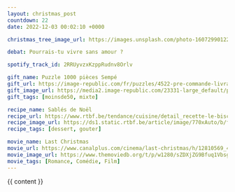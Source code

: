```yaml
---
layout: christmas_post
countdown: 22
date: 2022-12-03 00:02:10 +0000

christmas_tree_image_url: https://images.unsplash.com/photo-1607299012226-a4c5018a099e?crop=entropy&cs=tinysrgb&fit=max&fm=jpg&ixid=MnwyNzc3MTF8MHwxfHNlYXJjaHw4Nnx8Y2hyaXN0bWFzJTIwdHJlZXxlbnwwfDF8fHwxNjcwMDMyNDcz&ixlib=rb-4.0.3&q=80&w=1080

debat: Pourrais-tu vivre sans amour ?

spotify_track_id: 2RRUyvzxKzppRudnv8Orlv

gift_name: Puzzle 1000 pièces Sempé
gift_url: https://image-republic.com/fr/puzzles/4522-pre-commande-livraison-a-partir-du-16022022-puzzle-sempe-quartier-de-nuit.html?gclid=Cj0KCQiA1ZGcBhCoARIsAGQ0kkpeCIv5CDe5gF-S6djzrJ6tmBrXoqZ2dLcF4ZMEJVF_ZTLCxnWyJ30aAhsIEALw_wcB
gift_image_url: https://media2.image-republic.com/23331-large_default/pre-commande-livraison-a-partir-du-16022022-puzzle-sempe-quartier-de-nuit.jpg
gift_tags: [moinsde50, mixte]

recipe_name: Sablés de Noël
recipe_url: https://www.rtbf.be/tendance/cuisine/detail_recette-le-biscuit-de-noel-dans-tous-ses-etats?id=8555946&redirect=
recipe_image_url: https://ds1.static.rtbf.be/article/image/770xAuto/b/f/f/670c479e9df06a34ec2cc34bae14b5f4-1418294022.jpg
recipe_tags: [dessert, gouter]

movie_name: Last Christmas
movie_url: https://www.canalplus.com/cinema/last-christmas/h/12810569_40099
movie_image_url: https://www.themoviedb.org/t/p/w1280/sZDXjZG9Bfuq1VbsgWHpS8VbGzC.jpg
movie_tags: [Romance, Comédie, Film]
---
```


{{ content }}


